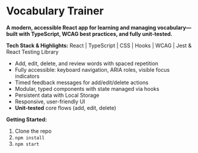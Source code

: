 # Vocabulary Trainer

**A modern, accessible React app for learning and managing vocabulary—built with TypeScript, WCAG best practices, and fully unit-tested.**

**Tech Stack & Highlights:**
React | TypeScript | CSS | Hooks | WCAG | Jest & React Testing Library

- Add, edit, delete, and review words with spaced repetition
- Fully accessible: keyboard navigation, ARIA roles, visible focus indicators  
- Timed feedback messages for add/edit/delete actions  
- Modular, typed components with state managed via hooks
- Persistent data with Local Storage
- Responsive, user-friendly UI
- **Unit-tested** core flows (add, edit, delete)

**Getting Started:**  
1. Clone the repo  
2. `npm install`  
3. `npm start`  
